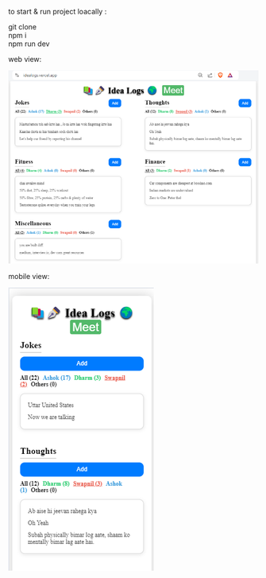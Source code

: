 to start & run project loacally : 

git clone      
npm i               
npm run dev                


web view:

![alt text](images/webview.png)

mobile view:

![alt text](images/mobileview.png)
